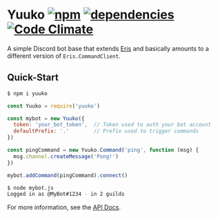 # Yuuko [![npm](https://img.shields.io/npm/v/yuuko.svg)](https://www.npmjs.com/package/yuuko) [![dependencies](https://img.shields.io/david/Geo1088/yuuko.svg)](https://david-dm.org/geo1088/yuuko) [![Code Climate](https://img.shields.io/codeclimate/github/geo1088/Yuuko.svg)](https://codeclimate.com/github/geo1088/Yuuko)

A simple Discord bot base that extends [Eris](https://github.com/abalabahaha/eris) and basically amounts to a different version of `Eris.CommandClient`.

## Quick-Start

```bash
$ npm i yuuko
```

```js
const Yuuko = require('yuuko')

const mybot = new Yuuko({
  token: 'your_bot_token',  // Token used to auth your bot account
  defaultPrefix: '.'        // Prefix used to trigger commands
})

const pingCommand = new Yuuko.Command('ping', function (msg) {
  msg.channel.createMessage('Pong!')
})

mybot.addCommand(pingCommand).connect()
```

```bash
$ node mybot.js
Logged in as @MyBot#1234 - in 2 guilds
```

For more information, see the [API Docs](http://geo1088.github.io/yuuko/docs/).
